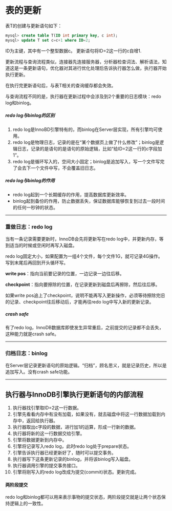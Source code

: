 # 表的更新
表T的创建与更新语句如下：
```sql
mysql> create table T(ID int primary key, c int);
mysql> update T set c=c+1 where ID=2;
```
ID为主键，其中有一个整型数据c。
更新语句将ID=2这一行的c自增1.

更新流程与查询流程类似，连接器先连接服务器，分析器检查词法、解析语法，知道这是一条更新语句，优化器对其进行优化处理后告诉执行器怎么做，执行器开始执行更新。

在执行完更新语句后，与表T相关的查询缓存都会失效。

与查询流程不同的是，执行器在更新过程中会涉及到2个重要的日志模块：redo log和binlog。

##### redo log与binlog的区别
1. redo log是InnoBD引擎特有的，而binlog在Server层实现，所有引擎均可使用。
2. redo log是物理日志，记录的是在“某个数据页上做了什么修改”；binlog是逻辑日志，记录的是语句的是语句的原始逻辑，比如“给ID=2这一行的c字段加1”。
3. redo log是循环写入的，空间大小固定；binlog是追加写入，写一个文件写完了会去下一个文件中写，不会覆盖旧日志。

##### redo log与binlog的作用
* redo log起到一个长期缓存的作用，提高数据库更新效率。
* binlog起到备份的作用，防止数据丢失，保证数据库能够恢复到过去一段时间的任何一秒钟的状态。

--------------------------------------------------
### 重做日志：redo log
当有一条记录需要更新时，InnoDB会先将更新写在redo log中，并更新内存，等到适当的时候或空闲时再写入磁盘。

redo log固定大小，如果配置为一组4个文件，每个文件1G，就可记录4G操作。写到末尾后再回到开头循环写。

**write pos**：指向当前要记录的位置，一边记录一边往后移。

**checkpoint**：指向要擦除的位置，在记录更新到磁盘后再擦除，然后往后移。

如果write pos追上了checkpoint，说明不能再写入更新操作，必须等待擦除完旧的记录、checkpoint往后移动后，才能再往redo log中写入新的更新记录。

##### crash safe
有了redo log，InnoDB数据库即使发生异常重启，之前提交的记录都不会丢失，这种能力就是crash safe。

--------------------------------------------------
### 归档日志：binlog
在Server层记录更新语句的原始逻辑。“归档”，顾名思义，就是记录历史，所以是追加写入。没有crash safe功能。

--------------------------------------------------
## 执行器与InnoDB引擎执行更新语句的内部流程
1. 执行器找引擎取ID=2这一行数据。
2. 引擎先看看内存中有没有加载，如果没有，就去磁盘中将这一行数据加载到内存中，返回给执行器。
3. 执行器取出c字段的数据，进行加1的运算，形成一行新的数据。
4. 执行器将新的这一行数据交给引擎。
5. 引擎将数据更新到内存中。
6. 引擎将记录写入redo log，此时redo log处于prepare状态。
7. 引擎告诉执行器已经更新好了，随时可以提交事务。
8. 执行器写下这条更新记录的binlog，并将该binlog写入磁盘。
9. 执行器调用引擎的提交事务接口。
10. 引擎将刚写入的redo log改成为提交(commit)状态。更新完成。

#### 两阶段提交
redo log和binlog都可以用来表示事物的提交状态，两阶段提交就是让两个状态保持逻辑上的一致性。
